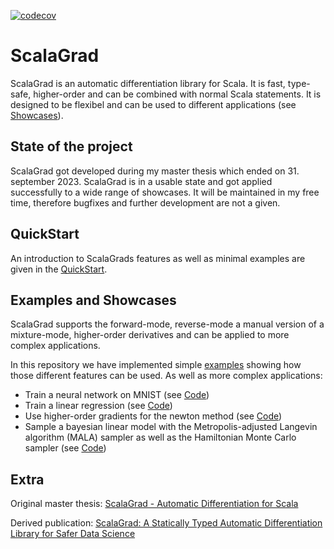 [![codecov](https://codecov.io/gh/benikm91/scala-grad/branch/main/graph/badge.svg?token=X7LE1VFFTC)](https://codecov.io/gh/benikm91/scala-grad)

# ScalaGrad

ScalaGrad is an automatic differentiation library for Scala.
It is fast, type-safe, higher-order and can be combined with normal Scala statements. 
It is designed to be flexibel and can be used to different applications (see [Showcases](#showcases)).

## State of the project

ScalaGrad got developed during my master thesis which ended on 31. september 2023.
ScalaGrad is in a usable state and got applied successfully to a wide range of showcases.
It will be maintained in my free time, therefore bugfixes and further development are not a given.

## QuickStart

An introduction to ScalaGrads features as well as minimal examples are given in the [QuickStart](docs/QuickStart.md).

## Examples and Showcases

ScalaGrad supports the forward-mode, reverse-mode a manual version of a mixture-mode, higher-order derivatives and can be applied to more complex applications. 

In this repository we have implemented simple [examples](showcases/samples/src/scalagrad/samples/) showing how those different features can be used.
As well as more complex applications:
- Train a neural network on MNIST (see [Code](showcases/machinelearning/src/scalagrad/showcase/deeplearning/mnist/NeuralNetworkMNIST.scala))
- Train a linear regression (see [Code](showcases/machinelearning/src/scalagrad/showcase/linearregression/LinearRegression.scala))
- Use higher-order gradients for the newton method (see [Code](showcases/machinelearning/src/scalagrad/showcase/linearregression/newtonmethod/NewtonMethod.scala))
- Sample a bayesian linear model with the Metropolis-adjusted Langevin algorithm (MALA) sampler as well as the Hamiltonian Monte Carlo sampler (see [Code](showcases/probabilisticprogramming/src/scalagrad/showcase/probabilisticprogramming/UseCase1b.scala))

## Extra

Original master thesis: [ScalaGrad - Automatic Differentiation for Scala](https://github.com/benikm91/scala-grad-thesis/blob/main/thesis-v1.pdf)

Derived publication: [ScalaGrad: A Statically Typed Automatic
Differentiation Library for Safer Data Science](https://digitalcollection.zhaw.ch/server/api/core/bitstreams/3d260a58-e3b0-4555-8750-875176e48ec5/content)

